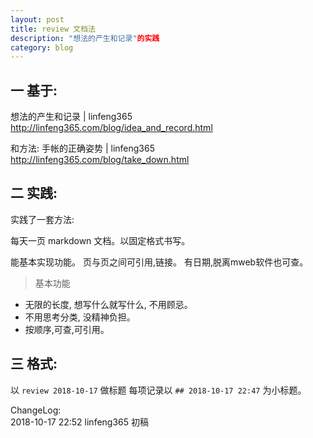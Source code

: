 ```yaml
---
layout: post
title: review 文档法
description: "想法的产生和记录"的实践
category: blog
---
```



## 一 基于:
想法的产生和记录 | linfeng365  
http://linfeng365.com/blog/idea_and_record.html

和方法:
手帐的正确姿势 | linfeng365  
http://linfeng365.com/blog/take_down.html

## 二 实践:
实践了一套方法:

每天一页 markdown 文档。以固定格式书写。

能基本实现功能。
页与页之间可引用,链接。
有日期,脱离mweb软件也可查。

> 基本功能
* 无限的长度, 想写什么就写什么, 不用顾忌。
* 不用思考分类, 没精神负担。
* 按顺序,可查,可引用。

## 三 格式:
以 `review 2018-10-17` 做标题
每项记录以 `## 2018-10-17 22:47` 为小标题。


ChangeLog:  
2018-10-17 22:52 linfeng365 初稿  